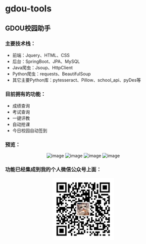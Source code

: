 # gdou-tools
## GDOU校园助手

### 主要技术栈：
+ 前端：Jquery、HTML、CSS
+ 后台：SpringBoot、JPA、MySQL
+ Java爬虫：Jsoup、HttpClient
+ Python爬虫：requests、BeautifulSoup
+ 其它主要Python库：pytesseract、Pillow、school_api、pyDes等

### 目前拥有的功能：
+ 成绩查询
+ 考试查询
+ 一键评教
+ 自动抢课
+ 今日校园自动签到

### 预览：
<div align="center">
<img src="https://github.com/Starix610/gdou-jw-tools/blob/master/readme_images/score.jpg" alt="image" width="300px">
<img src="https://github.com/Starix610/gdou-jw-tools/blob/master/readme_images/evaluation.jpg" alt="image" width="300px">
<img src="https://github.com/Starix610/gdou-jw-tools/blob/master/readme_images/score-list.jpg" alt="image" width="300px">
<img src="https://github.com/Starix610/gdou-jw-tools/blob/master/readme_images/exam-list.jpg" alt=" image"width="300px">
</div>

### 功能已经集成到我的个人微信公众号上面：
<div align="center">
<img src="https://github.com/Starix610/gdou-jw-tools/blob/master/readme_images/qrcode.jpg" alt="image" width="200px">
</div>


